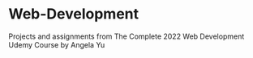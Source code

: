 # Web-Development
Projects and assignments from The Complete 2022 Web Development Udemy Course by Angela Yu
